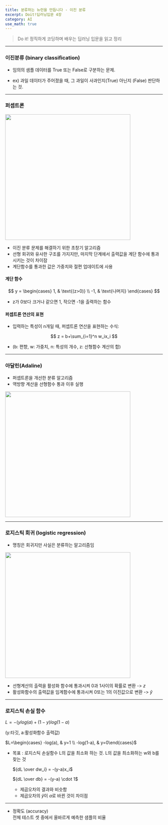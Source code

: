 ```yaml
---
title: 분류하는 뉴런을 만듭니다 - 이진 분류
excerpt: Doit!딥러닝입문 4장
category: AI
use_math: true
---
```


> Do it! 정직하게 코딩하며 배우는 딥러닝 입문을 읽고 정리

---

### 이진분류 (binary classification)

- 임의의 샘플 데이터를 True 또는 False로 구분하는 문제.

- ex) 과일 데이터가 주어졌을 때, 그 과일이 사과인지(True) 아닌지 (False) 판단하는 것.

---

### 퍼셉트론

<!--퍼셉트론 구조 이미지-->
<img src="https://drive.google.com/uc?id=1wAMFppEPqKsB0IypVPiVLbaCx55KDT1e" width="400" />

- 이진 분류 문제를 해결하기 위한 초창기 알고리즘
- 선형 회귀와 유사한 구조를 가지지만, 마지막 단계에서 출력값을 계단 함수에 통과시키는 것이 차이잠
- 계단함수를 통과한 값은 가중치와 절편 업데이트에 사용

#### 계단 함수 


$$
y = \begin{cases}
1, & \text{(z>0)} \\ 
-1, & \text{나머지}
\end{cases}
$$


- z가 0보다 크거나 같으면 1, 작으면 -1을 출력하는 함수

#### 퍼셉트론 연산의 표현

- 입력하는 특성이 n개일 때, 퍼셉트론 연산을 표현하는 수식:

$$
z = b+\sum_{i=1}^n w_ix_i
$$

- (b: 편향, w: 가중치, n: 특성의 개수, z: 선형함수 계산의 합)

---

### 아달린(Adaline)

- 퍼셉트론을 개선한 분류 알고리즘
- 역방향 계산을 선형함수 통과 이후 실행

<!--아달린 구조 이미지-->
<img src="https://drive.google.com/uc?id=1AdPIAiNvvrQzAALJf4LBjdelFAXax2uV" width="400" />

---

### 로지스틱 회귀 (logistic regression)

- 명칭은 회귀지만 사실은 분류하는 알고리즘임

<img src="https://drive.google.com/uc?id=14HxK1ZGS3UR7L59wEpISeQ6Dcz7WyuEz" width="400"/>

- 선형계산의 출력을 활성화 함수에 통과시켜 0과 1사이의 확률로 변환 -> $z$
- 활성화함수의 출력값을 임계함수에 통과시켜 0또는 1의 이진값으로 변환 -> $\hat{y}$

---

### 로지스틱 손실 함수

$L = -(ylog(a)+(1-y)log(1-a)$

(y:타깃, a:활성화함수 출력값)

$L=\begin{cases} -log(a), & y=1 \\ -log(1-a), & y=0\end{cases}$

- 목표 : 로지스틱 손실함수 L의 값을 최소화 하는 것.
  L의 값을 최소화하는 w와 b를 찾는 것


  ${dL \over dw_i} = -(y-a)x_i$

  ${dL \over db} = -(y-a) \cdot 1$

  - 제곱오차의 결과와 비슷함
  - 제곱오차의 $\hat{y}$이 $a$로 바뀐 것이 차이점

---

- 정확도 (accuracy)  
전체 테스트 셋 중에서 올바르게 예측한 샘플의 비율
